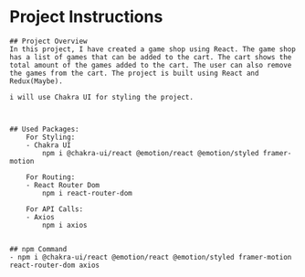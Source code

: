 # Project Instructions
    ## Project Overview
    In this project, I have created a game shop using React. The game shop has a list of games that can be added to the cart. The cart shows the total amount of the games added to the cart. The user can also remove the games from the cart. The project is built using React and Redux(Maybe).

    i will use Chakra UI for styling the project.



    ## Used Packages:
        For Styling:
        - Chakra UI
            npm i @chakra-ui/react @emotion/react @emotion/styled framer-motion

        For Routing:
        - React Router Dom
            npm i react-router-dom

        For API Calls:
        - Axios
            npm i axios


    ## npm Command
    - npm i @chakra-ui/react @emotion/react @emotion/styled framer-motion react-router-dom axios